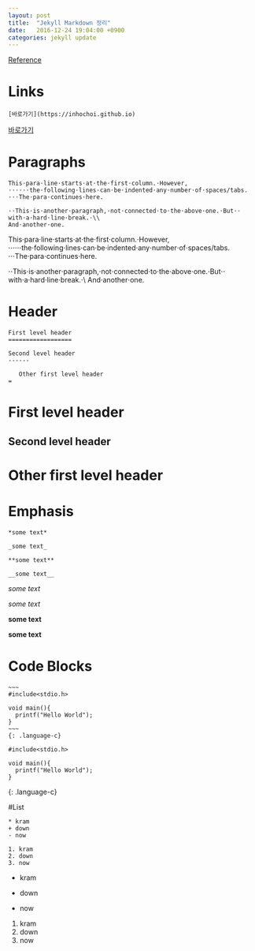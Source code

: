 ```yaml
---
layout: post
title:  "Jekyll Markdown 정리"
date:   2016-12-24 19:04:00 +0900
categories: jekyll update
---
```


[Reference](https://kramdown.gettalong.org/syntax.html#emphasis)

# Links

```
[바로가기](https://inhochoi.github.io)
```

[바로가기](https://inhochoi.github.io)

# Paragraphs

```
This⋅para⋅line⋅starts⋅at⋅the⋅first⋅column.⋅However,
⋅⋅⋅⋅⋅⋅the⋅following⋅lines⋅can⋅be⋅indented⋅any⋅number⋅of⋅spaces/tabs.
⋅⋅⋅The⋅para⋅continues⋅here.

⋅⋅This⋅is⋅another⋅paragraph,⋅not⋅connected⋅to⋅the⋅above⋅one.⋅But⋅⋅
with⋅a⋅hard⋅line⋅break.⋅\\
And⋅another⋅one.
```

This⋅para⋅line⋅starts⋅at⋅the⋅first⋅column.⋅However,
⋅⋅⋅⋅⋅⋅the⋅following⋅lines⋅can⋅be⋅indented⋅any⋅number⋅of⋅spaces/tabs.
⋅⋅⋅The⋅para⋅continues⋅here.

⋅⋅This⋅is⋅another⋅paragraph,⋅not⋅connected⋅to⋅the⋅above⋅one.⋅But⋅⋅
with⋅a⋅hard⋅line⋅break.⋅\\
And⋅another⋅one.

# Header

```
First level header
==================

Second level header
------

   Other first level header
=
```

First level header
==================

Second level header
------

   Other first level header
=

# Emphasis

```
*some text*

_some text_

**some text**

__some text__
```

*some text*

_some text_

**some text**

__some text__

# Code Blocks

```
~~~
#include<stdio.h>

void main(){
  printf("Hello World");
}
~~~
{: .language-c}
```
~~~
#include<stdio.h>

void main(){
  printf("Hello World");
}
~~~
{: .language-c}

#List

```
* kram
+ down
- now

1. kram
2. down
3. now
```

* kram
+ down
- now

1. kram
2. down
3. now
